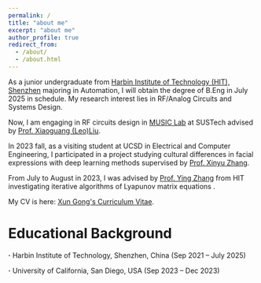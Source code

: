 ```yaml
---
permalink: /
title: "about me"
excerpt: "about me"
author_profile: true
redirect_from: 
  - /about/
  - /about.html
---
```


As a junior undergraduate from [Harbin Institute of Technology (HIT), Shenzhen](https://en.hitsz.edu.cn/)  majoring in Automation, I will obtain the degree of B.Eng in July 2025 in schedule. My research interest lies in RF/Analog Circuits and Systems Design.

Now, I am engaging in RF circuits design in [MUSIC Lab](https://music-sustech.github.io/) at SUSTech advised by [Prof. Xiaoguang (Leo)Liu](https://faculty.sustech.edu.cn/?tagid=liuxg&iscss=1&snapid=1&orderby=date&go=1).

In 2023 fall, as a visiting student at UCSD in Electrical and Computer Engineering, I participated in a project studying cultural differences in facial expressions with deep learning methods supervised by [Prof. Xinyu Zhang](https://jacobsschool.ucsd.edu/people/profile/xinyu-zhang).

From July to August in 2023, I was advised by [Prof. Ying Zhang](http://faculty.hitsz.edu.cn/zhangying) from HIT investigating iterative algorithms of Lyapunov matrix equations .

My CV is here: [Xun Gong's Curriculum Vitae](../assets/Curriculum_Vitae.pdf).

Educational Background
======
**·** Harbin Institute of Technology, Shenzhen, China (Sep 2021 – July 2025) 

**·** University of California, San Diego, USA (Sep 2023 – Dec 2023)

